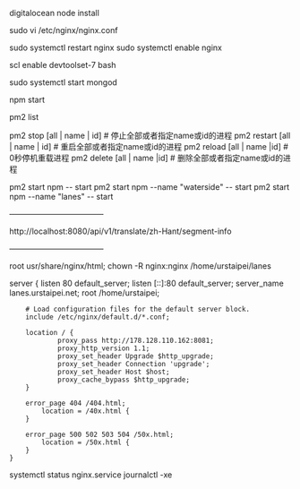 digitalocean node install

sudo vi /etc/nginx/nginx.conf

sudo systemctl restart nginx
sudo systemctl enable nginx

scl enable devtoolset-7 bash

sudo systemctl start mongod

npm start

pm2 list

pm2 stop [all | name | id]      # 停止全部或者指定name或id的进程
pm2 restart [all | name | id]   # 重启全部或者指定name或id的进程
pm2 reload [all | name |id]     # 0秒停机重载进程
pm2 delete [all | name |id]     # 删除全部或者指定name或id的进程


pm2 start npm -- start
pm2 start npm --name "waterside" -- start
pm2 start npm --name "lanes" -- start


————————————

http://localhost:8080/api/v1/translate/zh-Hant/segment-info

————————————

root usr/share/nginx/html;
chown -R nginx:nginx /home/urstaipei/lanes


server {
        listen       80 default_server;
        listen       [::]:80 default_server;
        server_name  lanes.urstaipei.net;
        root         /home/urstaipei;

        # Load configuration files for the default server block.
        include /etc/nginx/default.d/*.conf;

        location / {
                proxy_pass http://178.128.110.162:8081;
                proxy_http_version 1.1;
                proxy_set_header Upgrade $http_upgrade;
                proxy_set_header Connection 'upgrade';
                proxy_set_header Host $host;
                proxy_cache_bypass $http_upgrade;
        }

        error_page 404 /404.html;
            location = /40x.html {
        }

        error_page 500 502 503 504 /50x.html;
            location = /50x.html {
        }
    }


systemctl status nginx.service
journalctl -xe